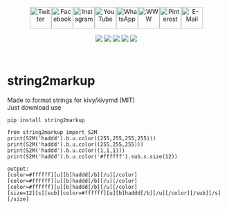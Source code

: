 <p align="center"><a href="https://twitter.com/Aprender_alemao"><img src="https://cdn.jsdelivr.net/gh/dmhendricks/signature-social-icons/icons/round-flat-filled/50px/twitter.png" alt="Twitter" title="Twitter" width="50"/></a><a href="https://www.facebook.com/estudaralemao/"><img src="https://cdn.jsdelivr.net/gh/dmhendricks/signature-social-icons/icons/round-flat-filled/50px/facebook.png" alt="Facebook" title="Facebook" width="50"/></a><a href="https://www.instagram.com/estudaralemao/"><img src="https://cdn.jsdelivr.net/gh/dmhendricks/signature-social-icons/icons/round-flat-filled/50px/instagram.png" alt="Instagram" title="Instagram" width="50"/></a><a href="https://www.youtube.com/c/wwwqueroestudaralemaocombr"><img src="https://cdn.jsdelivr.net/gh/dmhendricks/signature-social-icons/icons/round-flat-filled/50px/youtube.png" alt="YouTube" title="YouTube" width="50"/></a><a href="https://api.whatsapp.com/send?phone=5511989782756&text=I%20want%20to%20know%20..."><img src="https://cdn.jsdelivr.net/gh/dmhendricks/signature-social-icons/icons/round-flat-filled/50px/whatsapp.png" alt="WhatsApp" title="WhatsApp" width="50"/></a><a href="https://www.queroestudaralemao.com.br"><img src="https://cdn.jsdelivr.net/gh/dmhendricks/signature-social-icons/icons/round-flat-filled/50px/website.png" alt="WWW" title="WWW" width="50"/></a><a href="https://br.pinterest.com/chucrutehans/"><img src="https://cdn.jsdelivr.net/gh/dmhendricks/signature-social-icons/icons/round-flat-filled/50px/pinterest.png" alt="Pinterest" title="Pinterest" width="50"/></a><a href="mailto:aulasparticularesdealemaosp@gmail.com?subject=I%20want%20to%20know%20...%20"><img src="https://cdn.jsdelivr.net/gh/dmhendricks/signature-social-icons/icons/round-flat-filled/50px/mail.png" alt="E-Mail" title="E-Mail" width="50"/>
</a>


<p align="center">
<a href=https://github.com/hansalemaos/string2markup><img src="https://img.shields.io/badge/author-hansalemaos-black"/></a>
<a href=https://www.queroestudaralemao.com.br><img src="https://img.shields.io/badge/from-queroestudaralemao.com.br-darkgreen"/></a>
<a href=#><img src="https://img.shields.io/badge/for-Windows-black"/></a>
<a href=https://codeload.github.com/liangjingkanji/DrakeTyporaTheme/zip/refs/heads/master><img src="https://img.shields.io/badge/Theme-Drake-black"/></a>
<a href=https://github.com/dmhendricks/signature-social-icons><img src="https://img.shields.io/badge/Social-Icons-darkgreen"/></a>
</p><br><!--  -->


# string2markup
Made to format strings for kivy/kivymd (MIT)
<br>Just download use 
```
pip install string2markup
```

```
from string2markup import S2M
print(S2M('haddd').b.u.color((255,255,255,255)))
print(S2M('haddd').b.u.color((255,255,255)))
print(S2M('haddd').b.u.color((1,1,1)))
print(S2M('haddd').b.u.color('#ffffff').sub.s.size(12))

output:
[color=#ffffff][u][b]haddd[/b][/u][/color]
[color=#ffffff][u][b]haddd[/b][/u][/color]
[color=#ffffff][u][b]haddd[/b][/u][/color]
[size=12][s][sub][color=#ffffff][u][b]haddd[/b][/u][/color][/sub][/s][/size]
```
